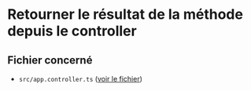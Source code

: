 # Retourner le résultat de la méthode depuis le controller

## Fichier concerné

- `src/app.controller.ts` ([voir le fichier](./e-commerce/src/app.controller.ts))
